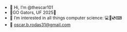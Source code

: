 - 👋 Hi, I’m @thescar101
- 📙GO Gators, UF 2025📘
- 👀 I’m interested in all things computer science: 💻💾💿⌨
- 📧 oscar.b.rodas31@gmail.com 
